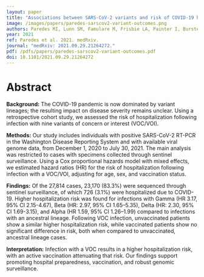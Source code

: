 ```yaml
---
layout: paper
title: "Associations between SARS-CoV-2 variants and risk of COVID-19 hospitalization among confirmed cases in Washington State: a retrospective cohort study"
image: /images/papers/paredes-sarscov2-variant-outcomes.png
authors: Paredes MI, Lunn SM, Famulare M, Frisbie LA, Painter I, Burstein R, Roychoudhury P, Xie H, Mohamed Bakhash SA, Perez R, Lukes M, Ellis S, Sathees S, Mathias P, Greninger A, Starita LM, Frazar CD, Ryke E, Zhong W, Gamboa L, Threlkeld M, Lee J, Nickerson DA, Bates DL, Hartman ME, Haugen E, Nguyen TN, Richards JD, Rodriguez JL, Stamatoyannopoulos JA, Thorland E, Melly G, Dykema PE, MacKellar DC, Gray HK, Singh A, Peterson J-A M-D, Russell D, Torres ML, Lindquist S, Bedford T, Allen KJ, Oltean HN.
year: 2021
ref: Paredes et al. 2021. medRxiv.
journal: "medRxiv: 2021.09.29.21264272."
pdf: /pdfs/papers/paredes-sarscov2-variant-outcomes.pdf
doi: 10.1101/2021.09.29.21264272
---
```


# Abstract

**Background:** The COVID-19 pandemic is now dominated by variant lineages; the resulting impact on disease severity remains unclear. Using a retrospective cohort study, we assessed the risk of hospitalization following infection with nine variants of concern or interest (VOC/VOI).

**Methods:** Our study includes individuals with positive SARS-CoV-2 RT-PCR in the Washington Disease Reporting System and with available viral genome data, from December 1, 2020 to July 30, 2021. The main analysis was restricted to cases with specimens collected through sentinel surveillance. Using a Cox proportional hazards model with mixed effects, we estimated hazard ratios (HR) for the risk of hospitalization following infection with a VOC/VOI, adjusting for age, sex, and vaccination status.

**Findings:** Of the 27,814 cases, 23,170 (83.3%) were sequenced through sentinel surveillance, of which 726 (3.1%) were hospitalized due to COVID-19. Higher hospitalization risk was found for infections with Gamma (HR 3.17, 95% CI 2.15-4.67), Beta (HR: 2.97, 95% CI 1.65–5.35), Delta (HR: 2.30, 95% CI 1.69-3.15), and Alpha (HR 1.59, 95% CI 1.26–1.99) compared to infections with an ancestral lineage. Following VOC infection, unvaccinated patients show a similar higher hospitalization risk, while vaccinated patients show no significant difference in risk, both when compared to unvaccinated, ancestral lineage cases.

**Interpretation:** Infection with a VOC results in a higher hospitalization risk, with an active vaccination attenuating that risk. Our findings support promoting hospital preparedness, vaccination, and robust genomic surveillance.
